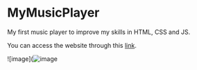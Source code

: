 # MyMusicPlayer
 My first music player to improve my skills in HTML, CSS and JS.
 
You can access the website through this [link](https://david-chatelard.github.io/MyMusicPlayer).

![image](![image](https://user-images.githubusercontent.com/42392257/149411895-c8c834f0-9188-42c8-8a8a-5f1f7325362d.png)
